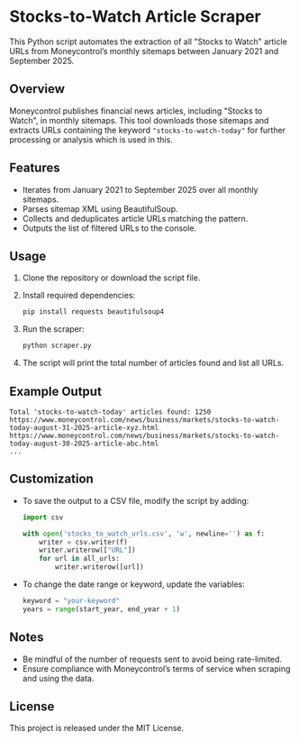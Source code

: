 
# Stocks-to-Watch Article Scraper

This Python script automates the extraction of all "Stocks to Watch" article URLs from Moneycontrol’s monthly sitemaps between January 2021 and September 2025.

## Overview

Moneycontrol publishes financial news articles, including "Stocks to Watch", in monthly sitemaps. This tool downloads those sitemaps and extracts URLs containing the keyword `"stocks-to-watch-today"` for further processing or analysis which is used in this.

## Features

- Iterates from January 2021 to September 2025 over all monthly sitemaps.
- Parses sitemap XML using BeautifulSoup.
- Collects and deduplicates article URLs matching the pattern.
- Outputs the list of filtered URLs to the console.

## Usage

1. Clone the repository or download the script file.

2. Install required dependencies:

    ```bash
    pip install requests beautifulsoup4
    ```

3. Run the scraper:

    ```bash
    python scraper.py
    ```

4. The script will print the total number of articles found and list all URLs.

## Example Output

```
Total 'stocks-to-watch-today' articles found: 1250  
https://www.moneycontrol.com/news/business/markets/stocks-to-watch-today-august-31-2025-article-xyz.html  
https://www.moneycontrol.com/news/business/markets/stocks-to-watch-today-august-30-2025-article-abc.html  
...
```

## Customization

- To save the output to a CSV file, modify the script by adding:

    ```python
    import csv

    with open('stocks_to_watch_urls.csv', 'w', newline='') as f:
        writer = csv.writer(f)
        writer.writerow(["URL"])
        for url in all_urls:
            writer.writerow([url])
    ```

- To change the date range or keyword, update the variables:

    ```python
    keyword = "your-keyword"
    years = range(start_year, end_year + 1)
    ```

## Notes

- Be mindful of the number of requests sent to avoid being rate-limited.
- Ensure compliance with Moneycontrol’s terms of service when scraping and using the data.

## License

This project is released under the MIT License.

